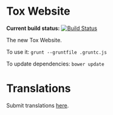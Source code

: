 Tox Website
===========

**Current build status:** 
[![Build Status](https://travis-ci.org/pwnsdx/Tox-Website.svg)](https://travis-ci.org/pwnsdx/Tox-Website)

The new Tox Website.

To use it:
```grunt --gruntfile .gruntc.js```

To update dependencies:
```bower update```

Translations
============
Submit translations [here](https://www.transifex.com/projects/p/tox-website-next/).

